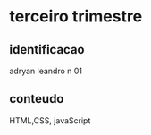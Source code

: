 # terceiro trimestre

 ## identificacao
  
  adryan leandro n 01
  ## conteudo
  HTML,CSS, javaScript
  
